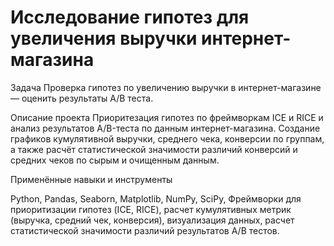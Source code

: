 # Исследование гипотез для увеличения выручки интернет-магазина

Задача
Проверка гипотез по увеличению выручки в интернет-магазине — оценить результаты A/B теста.


Описание проекта
Приоритезация гипотез по фреймворкам ICE и RICE и анализ результатов A/B-теста по данным интернет-магазина.
Создание графиков кумулятивной выручки, среднего чека, конверсии по группам, а также расчёт статистической значимости различий конверсий и средних чеков по сырым и очищенным данным.


Применённые навыки и инструменты

Python, Pandas, Seaborn, Matplotlib, NumPy, SciPy,
Фреймворки для приоритизации гипотез (ICE, RICE), расчет кумулятивных метрик (выручка, средний чек, конверсия), визуализация данных, расчет статистической значимости различий результатов А/В тестов.
